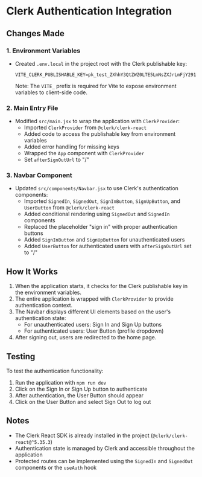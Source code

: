 # Clerk Authentication Integration

## Changes Made

### 1. Environment Variables
- Created `.env.local` in the project root with the Clerk publishable key:
  ```
  VITE_CLERK_PUBLISHABLE_KEY=pk_test_ZXhhY3QtZWZ0LTE5LmNsZXJrLmFjY291bnRzLmRldiQ
  ```
  Note: The `VITE_` prefix is required for Vite to expose environment variables to client-side code.

### 2. Main Entry File
- Modified `src/main.jsx` to wrap the application with `ClerkProvider`:
  - Imported `ClerkProvider` from `@clerk/clerk-react`
  - Added code to access the publishable key from environment variables
  - Added error handling for missing keys
  - Wrapped the `App` component with `ClerkProvider`
  - Set `afterSignOutUrl` to "/"

### 3. Navbar Component
- Updated `src/components/Navbar.jsx` to use Clerk's authentication components:
  - Imported `SignedIn`, `SignedOut`, `SignInButton`, `SignUpButton`, and `UserButton` from `@clerk/clerk-react`
  - Added conditional rendering using `SignedOut` and `SignedIn` components
  - Replaced the placeholder "sign in" with proper authentication buttons
  - Added `SignInButton` and `SignUpButton` for unauthenticated users
  - Added `UserButton` for authenticated users with `afterSignOutUrl` set to "/"

## How It Works

1. When the application starts, it checks for the Clerk publishable key in the environment variables.
2. The entire application is wrapped with `ClerkProvider` to provide authentication context.
3. The Navbar displays different UI elements based on the user's authentication state:
   - For unauthenticated users: Sign In and Sign Up buttons
   - For authenticated users: User Button (profile dropdown)
4. After signing out, users are redirected to the home page.

## Testing

To test the authentication functionality:
1. Run the application with `npm run dev`
2. Click on the Sign In or Sign Up button to authenticate
3. After authentication, the User Button should appear
4. Click on the User Button and select Sign Out to log out

## Notes

- The Clerk React SDK is already installed in the project (`@clerk/clerk-react@^5.35.3`)
- Authentication state is managed by Clerk and accessible throughout the application
- Protected routes can be implemented using the `SignedIn` and `SignedOut` components or the `useAuth` hook
